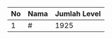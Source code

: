 | No | Nama            | Jumlah Level |
|----|-----------------|--------------|
| 1  | #    |    1925        |
